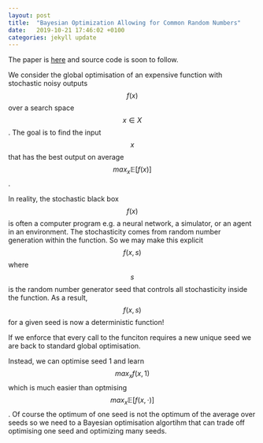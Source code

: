```yaml
---
layout: post
title:  "Bayesian Optimization Allowing for Common Random Numbers"
date:   2019-10-21 17:46:02 +0100
categories: jekyll update
---
```


The paper is [here][CRN_paper] and source code is soon to follow.

We consider the global optimisation of an expensive function with stochastic noisy outputs $$f(x)$$ over a search space $$ x \in X $$. The goal is to find the input $$x$$ that has the best output on average $$ max_x\mathbb{E}[f(x)]$$. 

In reality, the stochastic black box $$f(x)$$ is often a computer program e.g. a neural network, a simulator, or an agent in an environment. The stochasticity comes from random number generation within the function. So we may make this explicit $$ f(x,s) $$ where $$s$$ is the random number generator seed that controls all stochasticity inside the function. As a result, $$f(x,s)$$ for a given seed is now a deterministic function! 

If we enforce that every call to the funciton requires a new unique seed we are back to standard global optimisation.

Instead, we can optimise seed 1 and learn $$ max_x f(x,1)$$ which is much easier than optmising $$ max_x\mathbb{E}[f(x,\cdot)]$$. Of course the optimum of one seed is not the optimum of the average over seeds so we need to a Bayesian optimisation algortihm that can trade off optimising one seed and optimizing many seeds.



[CRN_paper]: https://jekyllrb.com/docs/home
[CRN_git]:   https://github.com/jekyll/jekyll
